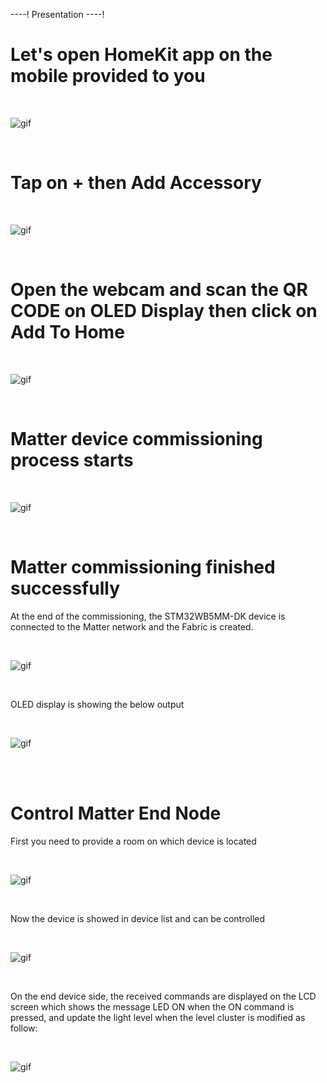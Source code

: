 ----!
Presentation
----!

# Let's open HomeKit app on the mobile provided to you

<br>

![gif](./img/123456.gif)

<br>


# Tap on + then Add Accessory
<br>

![gif](./img/1234567.gif)

<br>

# Open the webcam and scan the QR CODE on OLED Display then click on Add To Home

<br>

![gif](./img/12345678.gif)

<br>


# Matter device commissioning process starts

<br>

![gif](./img/44444.gif)

<br>



# Matter commissioning finished successfully

At the end of the commissioning, the STM32WB5MM-DK device is connected to the Matter network and the Fabric is created.


<br>

![gif](./img/55555.gif)

<br>

OLED display is showing the below output

<br>

![gif](./img/67.png)

<br>


<br>



# Control Matter End Node

First you need to provide a room on which device is located

<br>

![gif](./img/77777.gif)

<br>


Now the device is showed in device list and can be controlled


<br>

![gif](./img/88888.gif)

<br>

On the end device side, the received commands are displayed on the LCD screen which shows the message LED ON when the ON command is pressed, and update the light level when the level cluster is modified as follow:


<br>

![gif](./img/69.png)

<br>